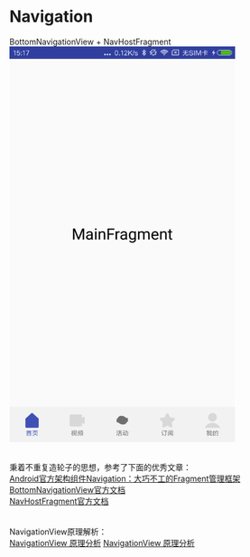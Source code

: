 # Navigation
BottomNavigationView + NavHostFragment
<br/>
<img src="./img/demonstration.png" width=400 height=700 align=center/>
<br/>
<br/>

秉着不重复造轮子的思想，参考了下面的优秀文章：
<br/>
[Android官方架构组件Navigation：大巧不工的Fragment管理框架](https://blog.csdn.net/mq2553299/article/details/80445952)
<br/>
[BottomNavigationView官方文档](https://developer.android.google.cn/reference/android/support/design/widget/BottomNavigationView.html)
<br/>
[NavHostFragment官方文档](https://developer.android.com/reference/androidx/navigation/fragment/NavHostFragment)
<br/>
<br/>
<br/>
NavigationView原理解析：<br/>
[NavigationView 原理分析](https://blog.csdn.net/hesong1120/article/details/78288062)
[NavigationView 原理分析](https://blog.csdn.net/qq_18983205/article/details/78554634)